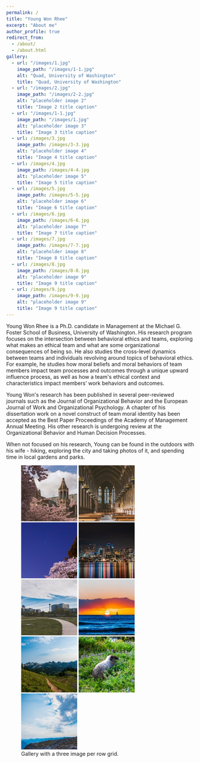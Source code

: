 ```yaml
---
permalink: /
title: "Young Won Rhee"
excerpt: "About me"
author_profile: true
redirect_from: 
  - /about/
  - /about.html
gallery:
  - url: "/images/1.jpg"
    image_path: "/images/1-1.jpg"
    alt: "Quad, University of Washington"
    title: "Quad, University of Washington"
  - url: "/images/2.jpg"
    image_path: "/images/2-2.jpg"
    alt: "placeholder image 2"
    title: "Image 2 title caption"
  - url: "/images/1-1.jpg"
    image_path: "/images/1.jpg"
    alt: "placeholder image 3"
    title: "Image 3 title caption"
  - url: /images/3.jpg
    image_path: /images/3-3.jpg
    alt: "placeholder image 4"
    title: "Image 4 title caption"    
  - url: /images/4.jpg
    image_path: /images/4-4.jpg
    alt: "placeholder image 5"
    title: "Image 5 title caption" 
  - url: /images/5.jpg
    image_path: /images/5-5.jpg
    alt: "placeholder image 6"
    title: "Image 6 title caption" 
  - url: /images/6.jpg
    image_path: /images/6-6.jpg
    alt: "placeholder image 7"
    title: "Image 7 title caption" 
  - url: /images/7.jpg
    image_path: /images/7-7.jpg
    alt: "placeholder image 8"
    title: "Image 8 title caption" 
  - url: /images/8.jpg
    image_path: /images/8-8.jpg
    alt: "placeholder image 9"
    title: "Image 9 title caption" 
  - url: /images/9.jpg
    image_path: /images/9-9.jpg
    alt: "placeholder image 9"
    title: "Image 9 title caption"    
---
```


Young Won Rhee is a Ph.D. candidate in Management at the Michael G. Foster School of Business, University of Washington. His research program focuses on the intersection between behavioral ethics and teams, exploring what makes an ethical team and what are some organizational consequences of being so. He also studies the cross-level dynamics between teams and individuals revolving around topics of behavioral ethics. For example, he studies how moral beliefs and moral behaviors of team members impact team processes and outcomes through a unique upward influence process, as well as how a team's ethical context and characteristics impact members’ work behaviors and outcomes.  

Young Won's research has been published in several peer-reviewed journals such as the Journal of Organizational Behavior and the European Journal of Work and Organizational Psychology. A chapter of his dissertation work on a novel construct of team moral identity has been accepted as the Best Paper Proceedings of the Academy of Management Annual Meeting. His other research is undergoing review at the Organizational Behavior and Human Decision Processes. 

When not focused on his research, Young can be found in the outdoors with his wife - hiking, exploring the city and taking photos of it, and spending time in local gardens and parks.

<figure class="third">
  <a href="/files/a1.jpg">
  <img src="/files/a1-1.jpg"></a>

  <a href="/files/a2.jpg">
  <img src="/files/a2-2.jpg"></a>

  <a href="/files/a3.jpg">
  <img src="/files/a3-3.jpg"></a>

  <a href="/files/a4.jpg">
  <img src="/files/a4-4.jpg"></a>

  <a href="/files/a5.jpg">
  <img src="/files/a5-5.jpg"></a>

  <a href="/files/a6.jpg">
  <img src="/files/a6-6.jpg"></a>

  <a href="/files/a7.jpg">
  <img src="/files/a7-7.jpg"></a>
  
  <a href="/files/a8.jpg">
  <img src="/files/a8-8.jpg"></a>
 
  <a href="/files/a9.jpg">
  <img src="/files/a9-9.jpg"></a>
  
  <figcaption>Gallery with a three image per row grid.</figcaption>
</figure>
